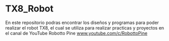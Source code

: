 # TX8_Robot
En este repositorio podras encontrar los diseños  y programas para poder realizar el robot TX8, el cual se utiliza para realizar practicas y proyectos en el canal de YouTube Robotto Pine
www.youtube.com/c/RobottoPine
